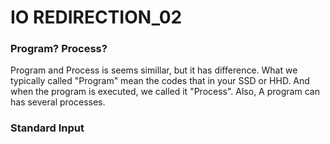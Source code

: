 # IO REDIRECTION_02

### Program? Process?

Program and Process is seems simillar, but it has difference. What we typically called "Program" mean the codes that in your SSD or HHD. And when the program is executed, we called it "Process". Also, A program can has several processes. 

### Standard Input

